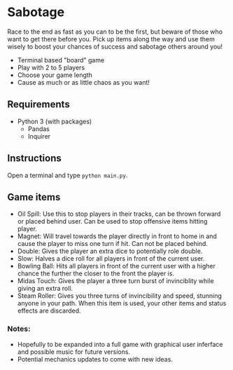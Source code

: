 # Sabotage

Race to the end as fast as you can to be the first, but beware of those who want to get there before you. Pick up items along the way and use them wisely to boost your chances of success and sabotage others around you!

- Terminal based "board" game
- Play with 2 to 5 players
- Choose your game length
- Cause as much or as little chaos as you want!

## Requirements

- Python 3 (with packages)
  - Pandas
  - Inquirer

## Instructions

Open a terminal and type
`python main.py`.

## Game items

- Oil Spill: Use this to stop players in their tracks, can be thrown forward or placed behind user. Can be used to stop offensive items hitting player.
- Magnet: Will travel towards the player directly in front to home in and cause the player to miss one turn if hit. Can not be placed behind.
- Double: Gives the player an extra dice to potentially role double.
- Slow: Halves a dice roll for all players in front of the current user.
- Bowling Ball: Hits all players in front of the current user with a higher chance the further the closer to the front the player is.
- Midas Touch: Gives the player a three turn burst of invinciblity while giving an extra roll.
- Steam Roller: Gives you three turns of invincibility and speed, stunning anyone in your path. When this item is used, your other items and status effects are discarded.

### Notes:

- Hopefully to be expanded into a full game with graphical user inferface and possible music for future versions.
- Potential mechanics updates to come with new ideas.
